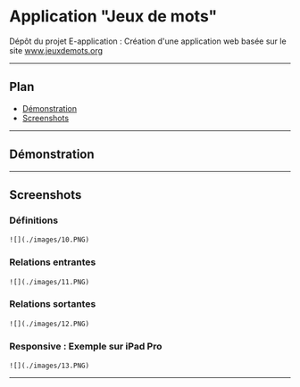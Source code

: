 # Application "Jeux de mots"

Dépôt du projet E-application : Création d'une application web basée sur le site www.jeuxdemots.org

___

## Plan
- [Démonstration](#demonstration)
- [Screenshots](#screenshots)

---

## <a name="demonstration"></a>Démonstration

___

## <a name="screenshots"></a>Screenshots

### Définitions
	![](./images/10.PNG)
### Relations entrantes
	![](./images/11.PNG)
### Relations sortantes
	![](./images/12.PNG)
### Responsive : Exemple sur iPad Pro
	![](./images/13.PNG)
___
